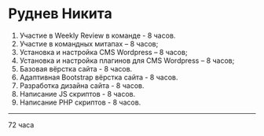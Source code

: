 # Руднев Никита

1. Участие в Weekly Review в команде - 8 часов.
2. Участие в командных митапах – 8 часов;
3. Установка и настройка CMS Wordpress – 8 часов;
4. Установка и настройка плагинов для CMS Wordpress – 8 часов;
5. Базовая вёрстка сайта - 8 часов.
6. Адаптивная Bootstrap вёрстка сайта - 8 часов.
7. Разработка дизайна сайта - 8 часов.
8. Написание JS скриптов - 8 часов.
9. Написание PHP скриптов - 8 часов.

---

72 часа
